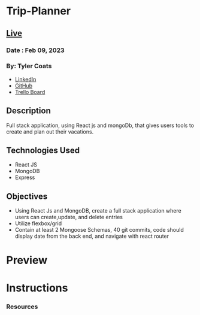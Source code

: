 # Trip-Planner

## [Live](#)
### Date : Feb 09, 2023


### By: Tyler Coats
- [LinkedIn](www.linkedin.com/in/tylerccoats)
- [GitHub](https://github.com/TylersCoffeeCode)
- [Trello Board](https://trello.com/b/etKCVWIV/trip-planner)

## Description
Full stack application, using React js and mongoDb, that gives users tools to create and plan out their vacations.

## Technologies Used
- React JS
- MongoDB
- Express

## Objectives
  - Using React Js and MongoDB, create a full stack application where users can create,update, and delete entries
  - Utilize flexbox/grid
  - Contain at least 2 Mongoose Schemas, 40 git commits, code should display date from the back end, and navigate with react router

# Preview


# Instructions

### Resources

